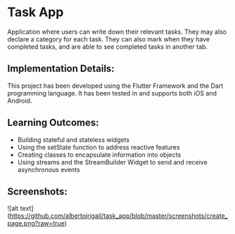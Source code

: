 # Task App

Application where users can write down their relevant tasks. They may also declare a category for each task. They can also mark when they have completed tasks, and are able to see completed tasks in another tab.

## Implementation Details:
This project has been developed using the Flutter Framework and the Dart programming language. It has been tested in and supports both iOS and Android.

## Learning Outcomes:
- Building stateful and stateless widgets
- Using the setState function to address reactive features
- Creating classes to encapsulate information into objects
- Using streams and the StreamBuilder Widget to send and receive asynchronous events

## Screenshots:
![alt text]
(https://github.com/albertojrigail/task_app/blob/master/screenshots/create_page.png?raw=true)
